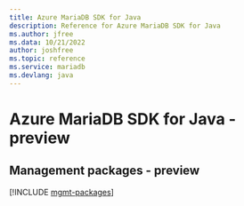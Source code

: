 ```yaml
---
title: Azure MariaDB SDK for Java
description: Reference for Azure MariaDB SDK for Java
ms.author: jfree
ms.data: 10/21/2022
author: joshfree
ms.topic: reference
ms.service: mariadb
ms.devlang: java
---
```

# Azure MariaDB SDK for Java - preview

## Management packages - preview
[!INCLUDE [mgmt-packages](mariadb-mgmt-index.md)]